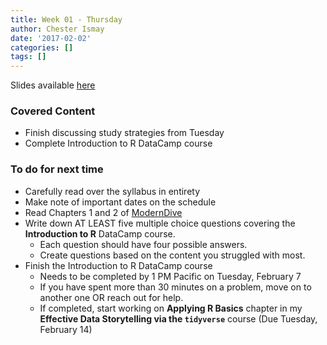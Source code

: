 ```yaml
---
title: Week 01 - Thursday
author: Chester Ismay
date: '2017-02-02'
categories: []
tags: []
---
```


Slides available [here](http://ismayc.github.io/soc301_s2017/slides/week01-thurs.html)

### Covered Content
- Finish discussing study strategies from Tuesday
- Complete Introduction to R DataCamp course


### To do for next time
- Carefully read over the syllabus in entirety
- Make note of important dates on the schedule
- Read Chapters 1 and 2 of [ModernDive](http://moderndive.com)
- Write down AT LEAST five multiple choice questions covering the **Introduction to R**
DataCamp course.  
    - Each question should have four possible answers.
    - Create questions based on the content you struggled with most.
- Finish the Introduction to R DataCamp course
    - Needs to be completed by 1 PM Pacific on Tuesday, February 7
    - If you have spent more than 30 minutes on a problem, move on to another one OR
  reach out for help.
    - If completed, start working on **Applying R Basics** chapter in my **Effective Data Storytelling via the `tidyverse`** course (Due Tuesday, February 14)